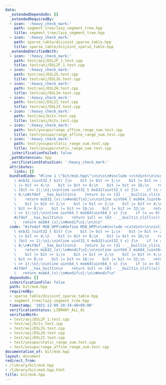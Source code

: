 ```yaml
---
data:
  _extendedDependsOn: []
  _extendedRequiredBy:
  - icon: ':heavy_check_mark:'
    path: segment_tree/lazy_segment_tree.hpp
    title: segment_tree/lazy_segment_tree.hpp
  - icon: ':heavy_check_mark:'
    path: sparse_table/disjoint_sparse_table.hpp
    title: sparse_table/disjoint_sparse_table.hpp
  _extendedVerifiedWith:
  - icon: ':heavy_check_mark:'
    path: test/aoj/DSL2F_1.test.cpp
    title: test/aoj/DSL2F_1.test.cpp
  - icon: ':heavy_check_mark:'
    path: test/aoj/DSL2G.test.cpp
    title: test/aoj/DSL2G.test.cpp
  - icon: ':heavy_check_mark:'
    path: test/aoj/DSL2H.test.cpp
    title: test/aoj/DSL2H.test.cpp
  - icon: ':heavy_check_mark:'
    path: test/aoj/DSL2I.test.cpp
    title: test/aoj/DSL2I.test.cpp
  - icon: ':heavy_check_mark:'
    path: test/aoj/bits.test.cpp
    title: test/aoj/bits.test.cpp
  - icon: ':heavy_check_mark:'
    path: test/yosupo/range_affine_range_sum.test.cpp
    title: test/yosupo/range_affine_range_sum.test.cpp
  - icon: ':heavy_check_mark:'
    path: test/yosupo/static_range_sum.test.cpp
    title: test/yosupo/static_range_sum.test.cpp
  _isVerificationFailed: false
  _pathExtension: hpp
  _verificationStatusIcon: ':heavy_check_mark:'
  attributes:
    links: []
  bundledCode: "#line 1 \"bit/msb.hpp\"\n\n\n\n#include <cstdint>\n\ninline uint32_t\
    \ msb32_(uint32_t bit) {\n    bit |= bit >> 1;\n    bit |= bit >> 2;\n    bit\
    \ |= bit >> 4;\n    bit |= bit >> 8;\n    bit |= bit >> 16;\n    return bit ^\
    \ (bit >> 1);\n};\ninline uint32_t msb32(uint32_t x) {\n    if (x == 0) return\
    \ 0;\n#ifdef __has_builtin\n    return 1u << (31 - __builtin_clz(x));\n#else\n\
    \    return msb32_(x);\n#endif\n};\n\ninline uint64_t msb64_(uint64_t bit) {\n\
    \    bit |= bit >> 1;\n    bit |= bit >> 2;\n    bit |= bit >> 4;\n    bit |=\
    \ bit >> 8;\n    bit |= bit >> 16;\n    bit |= bit >> 32;\n    return bit ^ (bit\
    \ >> 1);\n};\ninline uint64_t msb64(uint64_t x) {\n    if (x == 0) return 0;\n\
    #ifdef __has_builtin\n    return 1ull << (63 - __builtin_clzll(x));\n#else\n \
    \   return msb64_(x);\n#endif\n};\n\n\n"
  code: "#ifndef MSB_HPP\n#define MSB_HPP\n\n#include <cstdint>\n\ninline uint32_t\
    \ msb32_(uint32_t bit) {\n    bit |= bit >> 1;\n    bit |= bit >> 2;\n    bit\
    \ |= bit >> 4;\n    bit |= bit >> 8;\n    bit |= bit >> 16;\n    return bit ^\
    \ (bit >> 1);\n};\ninline uint32_t msb32(uint32_t x) {\n    if (x == 0) return\
    \ 0;\n#ifdef __has_builtin\n    return 1u << (31 - __builtin_clz(x));\n#else\n\
    \    return msb32_(x);\n#endif\n};\n\ninline uint64_t msb64_(uint64_t bit) {\n\
    \    bit |= bit >> 1;\n    bit |= bit >> 2;\n    bit |= bit >> 4;\n    bit |=\
    \ bit >> 8;\n    bit |= bit >> 16;\n    bit |= bit >> 32;\n    return bit ^ (bit\
    \ >> 1);\n};\ninline uint64_t msb64(uint64_t x) {\n    if (x == 0) return 0;\n\
    #ifdef __has_builtin\n    return 1ull << (63 - __builtin_clzll(x));\n#else\n \
    \   return msb64_(x);\n#endif\n};\n\n#endif\n"
  dependsOn: []
  isVerificationFile: false
  path: bit/msb.hpp
  requiredBy:
  - sparse_table/disjoint_sparse_table.hpp
  - segment_tree/lazy_segment_tree.hpp
  timestamp: '2021-12-09 20:34:48+09:00'
  verificationStatus: LIBRARY_ALL_AC
  verifiedWith:
  - test/aoj/DSL2F_1.test.cpp
  - test/aoj/bits.test.cpp
  - test/aoj/DSL2G.test.cpp
  - test/aoj/DSL2H.test.cpp
  - test/aoj/DSL2I.test.cpp
  - test/yosupo/static_range_sum.test.cpp
  - test/yosupo/range_affine_range_sum.test.cpp
documentation_of: bit/msb.hpp
layout: document
redirect_from:
- /library/bit/msb.hpp
- /library/bit/msb.hpp.html
title: bit/msb.hpp
---
```

